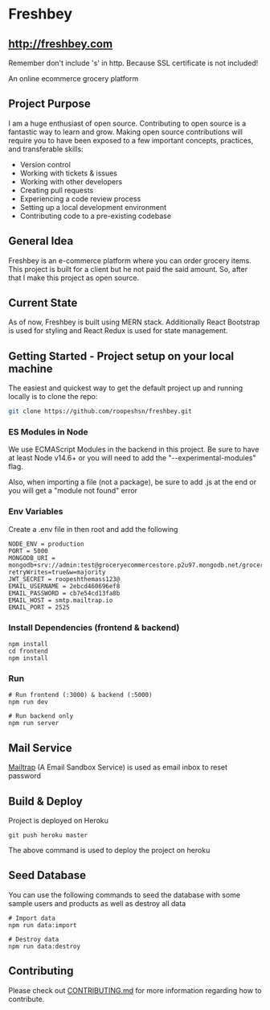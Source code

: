 # Freshbey

## http://freshbey.com

Remember don't include 's' in http. Because SSL certificate is not included!

An online ecommerce grocery platform

## Project Purpose

I am a huge enthusiast of open source. Contributing to open source is a fantastic way to learn and grow. Making open source contributions will require you to have been exposed to a few important concepts, practices, and transferable skills:

- Version control
- Working with tickets & issues
- Working with other developers
- Creating pull requests
- Experiencing a code review process
- Setting up a local development environment
- Contributing code to a pre-existing codebase

## General Idea

Freshbey is an e-commerce platform where you can order grocery items. This project is built for a client but he not paid the said amount. So, after that I make this project as open source. 

## Current State

As of now, Freshbey is built using MERN stack. Additionally React Bootstrap is used for styling and React Redux is used for state management.

## Getting Started - Project setup on your local machine

The easiest and quickest way to get the default project up and running locally is to clone the repo:

```bash
git clone https://github.com/roopeshsn/freshbey.git
```

### ES Modules in Node

We use ECMAScript Modules in the backend in this project. Be sure to have at least Node v14.6+ or you will need to add the "--experimental-modules" flag.

Also, when importing a file (not a package), be sure to add .js at the end or you will get a "module not found" error

<!-- You can also install and setup Babel if you would like -->

### Env Variables

Create a .env file in then root and add the following

```
NODE_ENV = production
PORT = 5000
MONGODB_URI = mongodb+srv://admin:test@groceryecommercestore.p2u97.mongodb.net/groceryshop?retryWrites=true&w=majority
JWT_SECRET = roopeshthemass123@
EMAIL_USERNAME = 2ebcd460696ef8
EMAIL_PASSWORD = cb7e54cd13fa8b
EMAIL_HOST = smtp.mailtrap.io
EMAIL_PORT = 2525
```

### Install Dependencies (frontend & backend)

```
npm install
cd frontend
npm install
```

### Run

```
# Run frontend (:3000) & backend (:5000)
npm run dev

# Run backend only
npm run server
```

## Mail Service

[Mailtrap](https://www.example.com) (A Email Sandbox Service) is used as email inbox to reset password

## Build & Deploy

Project is deployed on Heroku

```
git push heroku master
```

The above command is used to deploy the project on heroku

## Seed Database

You can use the following commands to seed the database with some sample users and products as well as destroy all data

```
# Import data
npm run data:import

# Destroy data
npm run data:destroy
```

## Contributing

Please check out [CONTRIBUTING.md](CONTRIBUTING.md) for more information regarding how to contribute.
